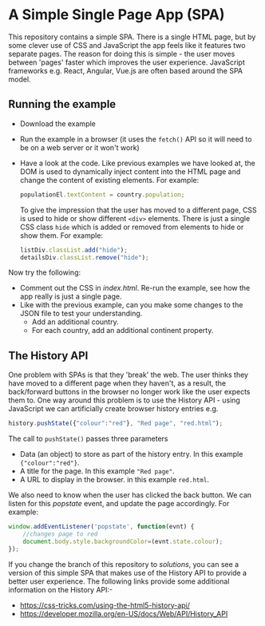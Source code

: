 # A Simple Single Page App (SPA)
This repository contains a simple SPA. There is a single HTML page, but by some clever use of CSS and JavaScript the app feels like it features two separate pages. The reason for doing this is simple - the user moves between 'pages' faster which improves the user experience. JavaScript frameworks e.g. React, Angular, Vue.js are often based around the SPA model.

## Running the example
* Download the example
* Run the example in a browser (it uses the ```fetch()``` API so it will need to be on a web server or it won't work)
* Have a look at the code. Like previous examples we have looked at, the DOM is used to dynamically inject content into the HTML page and change the content of existing elements. For example:

  ```javascript
  populationEl.textContent = country.population;
  ```

  To give the impression that the user has moved to a different page, CSS is used to hide or show different ```<div>``` elements. There is just a single CSS class ```hide``` which is added or removed from elements to hide or show them. For example:

  ```javascript
  listDiv.classList.add("hide");
  detailsDiv.classList.remove("hide");
  ```

Now try the following:
* Comment out the CSS in *index.html*. Re-run the example, see how the app really is just a single page.
* Like with the previous example, can you make some changes to the JSON file to test your understanding.
	* Add an additional country.
	* For each country, add an additional continent property.

## The History API
One problem with SPAs is that they 'break' the web. The user thinks they have moved to a different page when they haven't, as a result, the back/forward buttons in the browser no longer work like the user expects them to. One way around this problem is to use the History API - using JavaScript we can artificially create browser history entries e.g.

```javascript
history.pushState({"colour":"red"}, "Red page", "red.html");
```
The call to ```pushState()``` passes three parameters
* Data (an object) to store as part of the history entry. In this example ```{"colour":"red"}```.
* A title for the page. In this example ```"Red page"```.
* A URL to display in the browser. in this example ```red.html```.

We also need to know when the user has clicked the back button. We can listen for this *popstate* event, and update the page accordingly. For example:

```javascript
window.addEventListener('popstate', function(evnt) {
	//changes page to red
	document.body.style.backgroundColor=(evnt.state.colour);
});

```

If you change the branch of this repository to *solutions*, you can see a version of this simple SPA that makes use of the History API to provide a better user experience. The following links provide some additional information on the History API:-
* https://css-tricks.com/using-the-html5-history-api/
* https://developer.mozilla.org/en-US/docs/Web/API/History_API
